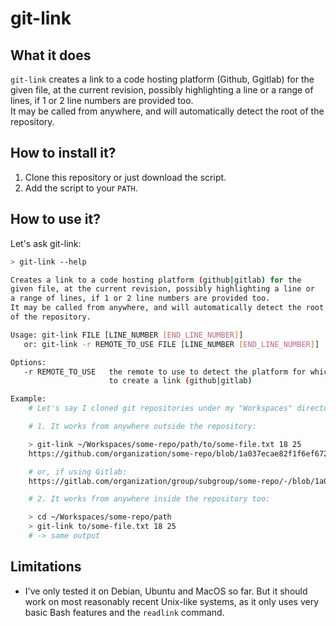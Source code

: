 # git-link

## What it does

`git-link` creates a link to a code hosting platform (Github, Ggitlab) for the
given file, at the current revision, possibly highlighting a line or a range of
lines, if 1 or 2 line numbers are provided too.  
It may be called from anywhere, and will automatically detect the root
of the repository.

## How to install it?

1. Clone this repository or just download the script.
2. Add the script to your `PATH`.

## How to use it?

Let's ask git-link:

```bash
> git-link --help

Creates a link to a code hosting platform (github|gitlab) for the
given file, at the current revision, possibly highlighting a line or 
a range of lines, if 1 or 2 line numbers are provided too.
It may be called from anywhere, and will automatically detect the root
of the repository.

Usage: git-link FILE [LINE_NUMBER [END_LINE_NUMBER]]
   or: git-link -r REMOTE_TO_USE FILE [LINE_NUMBER [END_LINE_NUMBER]]

Options:
   -r REMOTE_TO_USE   the remote to use to detect the platform for which
                      to create a link (github|gitlab)

Example:
    # Let's say I cloned git repositories under my "Workspaces" directory.

    # 1. It works from anywhere outside the repository:

    > git-link ~/Workspaces/some-repo/path/to/some-file.txt 18 25
    https://github.com/organization/some-repo/blob/1a037ecae82f1f6ef672e0cdc102467cdd583e97/path/to/some-file.txt#L18-L25

    # or, if using Gitlab:
    https://gitlab.com/organization/group/subgroup/some-repo/-/blob/1a037ecae82f1f6ef672e0cdc102467cdd583e97/path/to/some-file.txt#L18-25

    # 2. It works from anywhere inside the repository too:

    > cd ~/Workspaces/some-repo/path
    > git-link to/some-file.txt 18 25
    # -> same output
```

## Limitations

* I've only tested it on Debian, Ubuntu and MacOS so far. But it should work on
  most reasonably recent Unix-like systems, as it only uses very basic Bash
  features and the `readlink` command.
